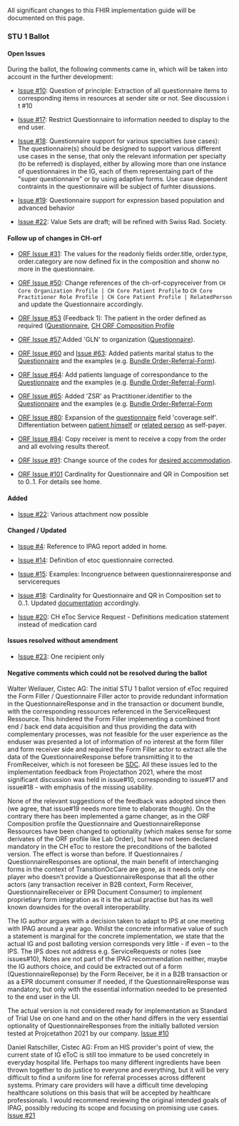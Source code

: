 
All significant changes to this FHIR implementation guide will be documented on this page.   

### STU 1 Ballot

#### Open Issues
During the ballot, the following comments came in, which will be taken into account in the further development:

* [Issue #10](https://github.com/hl7ch/ch-etoc/issues/10): Question of principle: Extraction of all questionnaire items to corresponding items in resources at sender site or not. See discussion i t #10

* [Issue #17](https://github.com/hl7ch/ch-etoc/issues/17): Restrict Questionnaire to information needed to display to the end user.

* [Issue #18](https://github.com/hl7ch/ch-etoc/issues/18): Questionnaire support for various specialties (use cases): The questionnaire(s) should be designed to support various different use cases in the sense, that only the relevant information per specialty (to be referred) is displayed, either by allowing more than one instance of questionnaires in the IG, each of them representaing part of the "super questionnaire" or by using adaptive forms. Use case dependent contraints in the questionnaire will be subject of furhter disussions.

* [Issue #19](https://github.com/hl7ch/ch-etoc/issues/19): Questionnaire support for expression based population and advanced behavior

* [Issue #22](https://github.com/hl7ch/ch-etoc/issues/22): Value Sets are draft; will be refined with Swiss Rad. Society.

#### Follow up of changes in CH-orf
* [ORF Issue #31](https://github.com/hl7chhttp://build.fhir.org/ig/hl7ch/ch-orf/issues/31): The values for the readonly fields order.title, order.type, order.category are now defined fix in the composition and shonw no more in the questionnaire. 

* [ORF Issue #50](https://github.com/hl7chhttp://build.fhir.org/ig/hl7ch/ch-orf/issues/50): Change references of the ch-orf-copyreceiver from `CH Core Organization Profile | CH Core Patient Profile` to `CH Core Practitioner Role Profile | CH Core Patient Profile | RelatedPerson` and update the Questionnaire accordingly.
   
* [ORF Issue #53](https://github.com/hl7chhttp://build.fhir.org/ig/hl7ch/ch-orf/issues/53) (Feedback 1): The patient in the order defined as required ([Questionnaire](http://build.fhir.org/ig/hl7ch/ch-orf/Questionnaire-order-referral-form.html), [CH ORF Composition Profile](http://build.fhir.org/ig/hl7ch/ch-orf/StructureDefinition-ch-orf-composition.html)

* [ORF Issue #57](https://github.com/hl7chhttp://build.fhir.org/ig/hl7ch/ch-orf/issues/57):Added 'GLN' to organization ([Questionnaire](http://build.fhir.org/ig/hl7ch/ch-orf/Questionnaire-order-referral-form.html)).

* [ORF Issue #60](https://github.com/hl7chhttp://build.fhir.org/ig/hl7ch/ch-orf/issues/60) and [Issue #63](https://github.com/hl7chhttp://build.fhir.org/ig/hl7ch/ch-orf/issues/63):   Added patients marital status to the [Questionnaire](http://build.fhir.org/ig/hl7ch/ch-orf/Questionnaire-order-referral-form.html) and the examples (e.g. [Bundle Order-Referral-Form](http://build.fhir.org/ig/hl7ch/ch-orf/Bundle-bundle-order-referral-form.html)).
    
* [ORF Issue #64](https://github.com/hl7chhttp://build.fhir.org/ig/hl7ch/ch-orf/issues/64): Add patients language of correspondance to the [Questionnaire](http://build.fhir.org/ig/hl7ch/ch-orf/Questionnaire-order-referral-form.html) and the examples (e.g. [Bundle Order-Referral-Form](http://build.fhir.org/ig/hl7ch/ch-orf/Bundle-bundle-order-referral-form.html)).
  
* [ORF Issue #65](https://github.com/hl7chhttp://build.fhir.org/ig/hl7ch/ch-orf/issues/65): Added 'ZSR' as Practitioner.identifier to the [Questionnaire](http://build.fhir.org/ig/hl7ch/ch-orf/Questionnaire-order-referral-form.html) and the examples (e.g. [Bundle Order-Referral-Form](http://build.fhir.org/ig/hl7ch/ch-orf/Bundle-bundle-order-referral-form.html)

* [ORF Issue #80](https://github.com/hl7chhttp://build.fhir.org/ig/hl7ch/ch-orf/issues/80): Expansion of the [questionnaire](http://build.fhir.org/ig/hl7ch/ch-orf/Questionnaire-order-referral-form.html) field 'coverage.self'. Differentiation between [patient himself](http://build.fhir.org/ig/hl7ch/ch-orf/Coverage-CoverageSelfPatient.html) or [related person](http://build.fhir.org/ig/hl7ch/ch-orf/Coverage-CoverageSelfRelatedPerson.html) as self-payer.

* [ORF Issue #84](https://github.com/hl7chhttp://build.fhir.org/ig/hl7ch/ch-orf/issues/84): Copy receiver is ment to receive a copy from the order and all evolving results thereof.

* [ORF Issue #91](https://github.com/hl7chhttp://build.fhir.org/ig/hl7ch/ch-orf/issues/91): Change source of the codes for [desired accommodation](http://build.fhir.org/ig/hl7ch/ch-orf/ValueSet-ch-orf-vs-desiredaccommodation.html).

* [ORF Issue #101](https://github.com/hl7chhttp://build.fhir.org/ig/hl7ch/ch-orf/issues/101) Cardinality for Questionnaire and QR in Composition set to 0..1. For details see home.

#### Added
* [Issue #22](https://github.com/hl7ch/ch-etoc/issues/22): Various attachment now possible

#### Changed / Updated
* [Issue #4](https://github.com/hl7ch/ch-etoc/issues/4): Reference to IPAG report added in home.

* [Issue #14](https://github.com/hl7ch/ch-etoc/issues/14): Definition of etoc questionnaire corrected.

* [Issue #15](https://github.com/hl7ch/ch-etoc/issues/15): Examples: Incongruence between questionnaireresponse and servicereques

* [Issue #18](https://github.com/hl7ch/ch-etoc/issues/18): Cardinality for Questionnaire and QR in Composition set to 0..1. Updated [documentation](http://fhir.ch/ig/ch-etoc/index.html) accordingly.

* [Issue #20](https://github.com/hl7ch/ch-etoc/issues/20): CH eToc Service Request - Definitions medication statement instead of medication card

#### Issues resolved without amendment
* [Issue #23](https://github.com/hl7ch/ch-orf/issues/23): One recipient only


#### Negative comments which could not be resolved during the ballot
Walter Wellauer, Cistec AG: The initial STU 1 ballot version of eToc required the Form Filler / Questionnaire Filler actor to provide redundant information in the QuestionnaireResponse and in the transaction or document bundle, with the corresponding ressources referenced in the ServiceRequest Ressource. This hindered the Form Filler implementing a combined front end / back end data acquisition and thus providing the data with complementary processes, was not feasible for the user experience as the enduser was presented a lot of information of no interest at the form filler and form receiver side and required the Form Filler actor  to extract alle the data of the QuestionnaireResponse before transmitting it to the FromReceiver, which is not foreseen be [SDC](http://build.fhir.org/ig/HL7/sdc/workflow.html#form-filling).  All these issues led to the implementation feedback from Projectathon 2021, where the most significant discussion was held in issue#10, corresponding to issue#17 and issue#18 - with emphasis of the missing usability.

None of the relevant suggestions of the feedback was adopted since then (we agree, that issue#19 needs more time to elaborate though). On the contrary there has been implemented a game changer, as in the ORF Composition profile the Questionnaire and QuestionnaireReponse Ressources have been changed to optionality (which makes sense for some derivates of the ORF profile like Lab Order), but have not been declared mandatory in the CH eToc to restore the preconditions of the balloted version. The effect is worse than before. If Questionnaires / QuestionnaireResponses are optional, the main benefit of interchanging forms in the context of TransitionOcCare are gone, as it needs only one player who doesn’t provide a QuestionnaireResponse that all the other actors (any transaction receiver in B2B context, Form Receiver, QuestionnaireReceiver or EPR Document Consumer) to implement proprietiary form integration as it is the actual practise but has its well known downsides for the overall interoperability.

The IG author argues with a decision taken to adapt to IPS at one meeting with IPAG around a year ago. Whilst the concrete informative value of such a statement is marginal for the concrete implementation, we state that the actual IG and post balloting version corresponds very little - if even – to the IPS. The IPS does not address e.g. ServiceRequests or notes (see issues#10), Notes are not part of the IPAG recommendation neither, maybe the IG authors choice, and could be extracted out of a form (QuestionnaireReponse) by the Form Receiver, be it in a B2B transaction or as a EPR document consumer if needed, if the QuestionnaireResponse was mandatory, but only with the essential information needed to be presented to the end user in the UI.

The actual version is not considered ready for implementation as Standard of Trial Use on one hand and on the other hand differs in the  very essential optionality of QuestionnaireResponses from the initially balloted version tested at Projcetathon 2021 by our company. [Issue #10](https://github.com/hl7ch/ch-etoc/issues/10)


Daniel Ratschiller, Cistec AG: From an HIS provider's point of view, the current state of IG eToC is still too immature to be used concretely in everyday hospital life. Perhaps too many different ingredients have been thrown together to do justice to everyone and everything, but it will be very difficult to find a uniform line for referral processes across different systems. Primary care providers will have a difficult time developing healthcare solutions on this basis that will be accepted by healthcare professionals. I would recommend reviewing the original intended goals of IPAG, possibly reducing its scope and focusing on promising use cases. [Issue #21](https://github.com/hl7ch/ch-etoc/issues/21)


